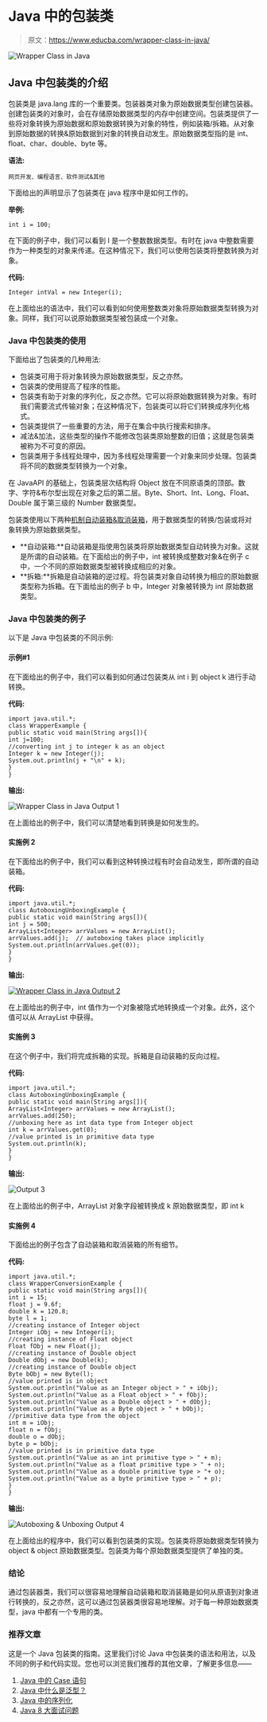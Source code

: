 # Java 中的包装类

> 原文：<https://www.educba.com/wrapper-class-in-java/>

![Wrapper Class in Java](img/cec618833d3228ce82e464882616a2e5.png)



## Java 中包装类的介绍

包装类是 java.lang 库的一个重要类。包装器类对象为原始数据类型创建包装器。创建包装类的对象时，会在存储原始数据类型的内存中创建空间。包装类提供了一些将对象转换为原始数据和原始数据转换为对象的特性，例如装箱/拆箱。从对象到原始数据的转换&原始数据到对象的转换自动发生。原始数据类型指的是 int、float、char、double、byte 等。

**语法:**

<small>网页开发、编程语言、软件测试&其他</small>

下面给出的声明显示了包装类在 java 程序中是如何工作的。

**举例:**

```
int i = 100;
```

在下面的例子中，我们可以看到 I 是一个整数数据类型。有时在 java 中整数需要作为一种类型的对象来传递。在这种情况下，我们可以使用包装类将整数转换为对象。

**代码:**

```
Integer intVal = new Integer(i);
```

在上面给出的语法中，我们可以看到如何使用整数类对象将原始数据类型转换为对象。同样，我们可以说原始数据类型被包装成一个对象。

### Java 中包装类的使用

下面给出了包装类的几种用法:

*   包装类可用于将对象转换为原始数据类型，反之亦然。
*   包装类的使用提高了程序的性能。
*   包装类有助于对象的序列化，反之亦然。它可以将原始数据转换为对象。有时我们需要流式传输对象；在这种情况下，包装类可以将它们转换成序列化格式。
*   包装类提供了一些重要的方法，用于在集合中执行搜索和排序。
*   减法&加法，这些类型的操作不能修改包装类原始整数的旧值；这就是包装类被称为不可变的原因。
*   包装类用于多线程处理中，因为多线程处理需要一个对象来同步处理。包装类将不同的数据类型转换为一个对象。

在 JavaAPI 的基础上，包装类层次结构将 Object 放在不同原语类的顶部。数字、字符&布尔型出现在对象之后的第二层。Byte、Short、Int、Long、Float、Double 属于第三级的 Number 数据类型。

包装类使用以下两种[机制自动装箱&取消装箱](https://www.educba.com/autoboxing-and-unboxing-in-java/)，用于数据类型的转换/包装或将对象转换为原始数据类型。

*   **自动装箱:**自动装箱是指使用包装类将原始数据类型自动转换为对象。这就是所谓的自动装箱。在下面给出的例子中，int 被转换成整数对象&在例子 c 中，一个不同的原始数据类型被转换成相应的对象。
*   **拆箱:**拆箱是自动装箱的逆过程。将包装类对象自动转换为相应的原始数据类型称为拆箱。在下面给出的例子 b 中，Integer 对象被转换为 int 原始数据类型。

### Java 中包装类的例子

以下是 Java 中包装类的不同示例:

#### 示例#1

在下面给出的例子中，我们可以看到如何通过包装类从 int i 到 object k 进行手动转换。

**代码:**

```
import java.util.*;
class WrapperExample {
public static void main(String args[]){
int j=100;
//converting int j to integer k as an object
Integer k = new Integer(j);
System.out.println(j + "\n" + k);
}
}
```

**输出:**

![Wrapper Class in Java Output 1](img/fff574f1495bd811f549e3d876e28dad.png)



在上面给出的例子中，我们可以清楚地看到转换是如何发生的。

#### 实施例 2

在下面给出的例子中，我们可以看到这种转换过程有时会自动发生，即所谓的自动装箱。

**代码:**

```
import java.util.*;
class AutoboxingUnboxingExample {
public static void main(String args[]){
int j = 500;
ArrayList<Integer> arrValues = new ArrayList();
arrValues.add(j);  // autoboxing takes place implicitly
System.out.println(arrValues.get(0));
}
}
```

**输出:**

<u>![Wrapper Class in Java Output 2](img/7d271f1ef3429160761d6f6c7d1e7c4e.png)

</u> 

在上面给出的例子中，int 值作为一个对象被隐式地转换成一个对象。此外，这个值可以从 ArrayList 中获得。

#### 实施例 3

在这个例子中，我们将完成拆箱的实现。拆箱是自动装箱的反向过程。

**代码:**

```
import java.util.*;
class AutoboxingUnboxingExample {
public static void main(String args[]){
ArrayList<Integer> arrValues = new ArrayList();
arrValues.add(250);
//unboxing here as int data type from Integer object
int k = arrValues.get(0);
//value printed is in primitive data type
System.out.println(k);
}
}
```

**输出:**

![Output 3](img/28cd12733a86a4327d0bb2435f45caad.png)



在上面给出的例子中，ArrayList 对象字段被转换成 k 原始数据类型，即 int k

#### 实施例 4

下面给出的例子包含了自动装箱和取消装箱的所有细节。

**代码:**

```
import java.util.*;
class WrapperConversionExample {
public static void main(String args[]){
int i = 15;
float j = 9.6f;
double k = 120.8;
byte l = 1;
//creating instance of Integer object
Integer iObj = new Integer(i);
//creating instance of Float object
Float fObj = new Float(j);
//creating instance of Double object
Double dObj = new Double(k);
//creating instance of Double object
Byte bObj = new Byte(l);
//value printed is in object
System.out.println("Value as an Integer object > " + iObj);
System.out.println("Value as a Float object > " + fObj);
System.out.println("Value as a Double object > " + dObj);
System.out.println("Value as a Byte object > " + bObj);
//primitive data type from the object
int m = iObj;
float n = fObj;
double o = dObj;
byte p = bObj;
//value printed is in primitive data type
System.out.println("Value as an int primitive type > " + m);
System.out.println("Value as a float primitive type > " + n);
System.out.println("Value as a double primitive type > "+ o);
System.out.println("Value as a byte primitive type > " + p);
}
}
```

**输出:**

![Autoboxing & Unboxing Output 4](img/57c100a0c57a39ff1825fea3d9c80635.png)



在上面给出的程序中，我们可以看到包装类的实现。包装类将原始数据类型转换为 object & object 原始数据类型。包装类为每个原始数据类型提供了单独的类。

### 结论

通过包装器类，我们可以很容易地理解自动装箱和取消装箱是如何从原语到对象进行转换的，反之亦然，这可以通过包装器类很容易地理解。对于每一种原始数据类型，java 中都有一个专用的类。

### 推荐文章

这是一个 Java 包装类的指南。这里我们讨论 Java 中包装类的语法和用法，以及不同的例子和代码实现。您也可以浏览我们推荐的其他文章，了解更多信息——

1.  [Java 中的 Case 语句](https://www.educba.com/case-statement-in-java/)
2.  [Java 中什么是泛型？](https://www.educba.com/what-is-generics-in-java/)
3.  [Java 中的序列化](https://www.educba.com/serialization-in-java/)
4.  [Java 8 大面试问题](https://www.educba.com/java-8-interview-questions/)





